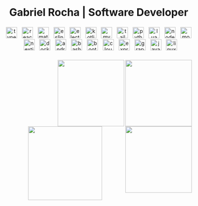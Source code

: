 <br clear="both">

<h1 align="center">Gabriel Rocha | Software Developer</h1>

###

<div align="center">
  <img src="https://img.shields.io/badge/TypeScript-3178C6?logo=typescript&logoColor=white&style=for-the-badge" height="30" alt="typescript logo"  />
  <img width="5" />
  <img src="https://img.shields.io/badge/React-61DAFB?logo=react&logoColor=black&style=for-the-badge" height="30" alt="react logo"  />
  <img width="5" />
  <img src="https://img.shields.io/badge/MUI-007FFF?logo=mui&logoColor=white&style=for-the-badge" height="30" alt="materialui logo"  />
  <img width="5" />
  <img src="https://img.shields.io/badge/ESLint-4B32C3?logo=eslint&logoColor=white&style=for-the-badge" height="30" alt="eslint logo"  />
  <img width="5" />
  <img src="https://img.shields.io/badge/Electron-47848F?logo=electron&logoColor=white&style=for-the-badge" height="30" alt="electron logo"  />
  <img width="5" />
  <img src="https://img.shields.io/badge/Kotlin-7F52FF?logo=kotlin&logoColor=white&style=for-the-badge" height="30" alt="kotlin logo"  />
  <img width="5" />
  <img src="https://img.shields.io/badge/MySQL-4479A1?logo=mysql&logoColor=white&style=for-the-badge" height="30" alt="mysql logo"  />
  <img width="5" />
  <img src="https://img.shields.io/badge/Tailwind CSS-06B6D4?logo=tailwindcss&logoColor=black&style=for-the-badge" height="30" alt="tailwindcss logo"  />
  <img width="5" />
  <img src="https://img.shields.io/badge/Python-3776AB?logo=python&logoColor=white&style=for-the-badge" height="30" alt="python logo"  />
  <img width="5" />
  <img src="https://img.shields.io/badge/Lua-2C2D72?logo=lua&logoColor=white&style=for-the-badge" height="30" alt="lua logo"  />
  <img width="5" />
  <img src="https://img.shields.io/badge/Node.js-339933?logo=nodedotjs&logoColor=white&style=for-the-badge" height="30" alt="nodejs logo"  />
  <img width="5" />
  <img src="https://img.shields.io/badge/MongoDB-47A248?logo=mongodb&logoColor=white&style=for-the-badge" height="30" alt="mongodb logo"  />
  <img width="5" />
  <img src="https://img.shields.io/badge/Next.js-000000?logo=nextdotjs&logoColor=white&style=for-the-badge" height="30" alt="nextjs logo"  />
  <img width="5" />
  <img src="https://img.shields.io/badge/Docker-2496ED?logo=docker&logoColor=white&style=for-the-badge" height="30" alt="docker logo"  />
  <img width="5" />
  <img src="https://img.shields.io/badge/Android-3DDC84?logo=android&logoColor=black&style=for-the-badge" height="30" alt="android logo"  />
  <img width="5" />
  <img src="https://img.shields.io/badge/GNU Bash-4EAA25?logo=gnubash&logoColor=white&style=for-the-badge" height="30" alt="bash logo"  />
  <img width="5" />
  <img src="https://img.shields.io/badge/Bootstrap-7952B3?logo=bootstrap&logoColor=white&style=for-the-badge" height="30" alt="bootstrap logo"  />
  <img width="5" />
  <img src="https://img.shields.io/badge/Cloudflare-F38020?logo=cloudflare&logoColor=black&style=for-the-badge" height="30" alt="cloudflare logo"  />
  <img width="5" />
  <img src="https://img.shields.io/badge/Express-000000?logo=express&logoColor=white&style=for-the-badge" height="30" alt="express logo"  />
  <img width="5" />
  <img src="https://img.shields.io/badge/GraphQL-E10098?logo=graphql&logoColor=white&style=for-the-badge" height="30" alt="graphql logo"  />
  <img width="5" />
  <img src="https://img.shields.io/badge/JavaScript-F7DF1E?logo=javascript&logoColor=black&style=for-the-badge" height="30" alt="javascript logo"  />
  <img width="5" />
  <img src="https://img.shields.io/badge/Linux-FCC624?logo=linux&logoColor=black&style=for-the-badge" height="30" alt="linux logo"  />
</div>

###

<img align="right" height="180" src="https://github.com/user-attachments/assets/d7370d88-8f58-4ba0-9efd-72a9b3846820"  />

###

<img align="right" height="180" src="https://github.com/user-attachments/assets/434bb85f-6a2d-40ac-b559-253a7ff6ad77"  />

###

<img align="right" height="180" src="https://github.com/user-attachments/assets/ad8746c6-5374-4c20-b012-ee1e37c022ea"  />

###

<div align="center">
  <img height="200" src="https://github.com/user-attachments/assets/1e47a2a3-9201-4094-aecb-43b2aefbf602"  />
</div>

###
